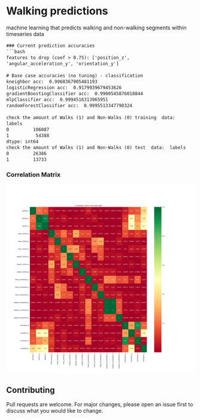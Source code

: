 # Walking predictions

machine learning that predicts walking and non-walking segments within timeseries data

```
### Current prediction accuracies
```bash
features to drop (coef > 0.75): ['position_z', 'angular_acceleration_y', 'orientation_y']

# Base case accuracies (no tuning) - classification
kneighbor acc:  0.9960367905481193
logisticRegression acc:  0.9179939679453626
gradientBoostingClassifier acc:  0.9900545876018844
mlpClassifier acc:  0.9994516313965951
randomForestClassifier acc:  0.9995513347790324

check the amount of Walks (1) and Non-Walks (0) training  data:  labels
0         106087
1          54388
dtype: int64
check the amount of Walks (1) and Non-Walks (0) test  data:  labels
0         26386
1         13733
```
### Correlation Matrix
![](https://github.com/bszek213/Walking-Classification/blob/main/correlations.png)

## Contributing
Pull requests are welcome. For major changes, please open an issue first to discuss what you would like to change.
